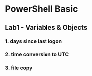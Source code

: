 # PowerShell Basic
## Lab1 - Variables & Objects

### 1. days since last logon

### 2. time conversion to UTC

### 3. file copy 
